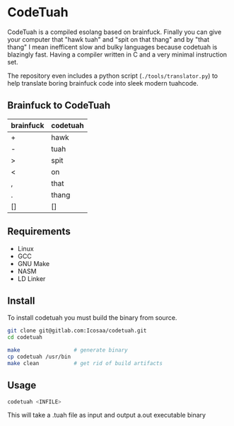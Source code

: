 # CodeTuah

CodeTuah is a compiled esolang based on brainfuck. Finally you can give your computer that "hawk tuah" and "spit on that thang" and by "that thang" I mean inefficent slow and bulky languages because codetuah is blazingly fast. Having a compiler written in C and a very minimal instruction set.

The repository even includes a python script (`./tools/translator.py`) to help translate boring brainfuck code into sleek modern tuahcode.

## Brainfuck to CodeTuah
| brainfuck | codetuah |
|-----------|----------|
| +         | hawk     |
| -         | tuah     |
| >         | spit     |
| <         | on       |
| ,         | that     |
| .         | thang    |
| []        | []       |

## Requirements

- Linux
- GCC
- GNU Make
- NASM
- LD Linker

## Install

To install codetuah you must build the binary from source.

``` sh
git clone git@gitlab.com:Icosaa/codetuah.git
cd codetuah

make                 # generate binary
cp codetuah /usr/bin
make clean           # get rid of build artifacts
```

## Usage

``` sh
codetuah <INFILE>
```

This will take a .tuah file as input and output a.out executable binary
